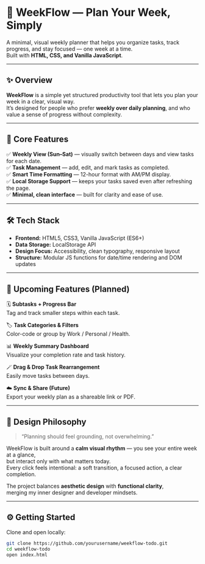 # 🌿 WeekFlow — Plan Your Week, Simply

A minimal, visual weekly planner that helps you organize tasks, track progress, and stay focused — one week at a time.  
Built with **HTML, CSS, and Vanilla JavaScript**.  


---

## ✨ Overview

**WeekFlow** is a simple yet structured productivity tool that lets you plan your week in a clear, visual way.  
It’s designed for people who prefer **weekly over daily planning**, and who value a sense of progress without complexity.

---

## 🧩 Core Features

✅ **Weekly View (Sun–Sat)** — visually switch between days and view tasks for each date.  
✅ **Task Management** — add, edit, and mark tasks as completed.  
✅ **Smart Time Formatting** — 12-hour format with AM/PM display.  
✅ **Local Storage Support** — keeps your tasks saved even after refreshing the page.  
✅ **Minimal, clean interface** — built for clarity and ease of use.

---

## 🛠️ Tech Stack

- **Frontend:** HTML5, CSS3, Vanilla JavaScript (ES6+)
- **Data Storage:** LocalStorage API
- **Design Focus:** Accessibility, clean typography, responsive layout
- **Structure:** Modular JS functions for date/time rendering and DOM updates

---

## 🌱 Upcoming Features (Planned)

🗓️ **Subtasks + Progress Bar**  
Tag and track smaller steps within each task.  

🏷️ **Task Categories & Filters**  
Color-code or group by Work / Personal / Health.  

📊 **Weekly Summary Dashboard**  
Visualize your completion rate and task history.  

🪄 **Drag & Drop Task Rearrangement**  
Easily move tasks between days.  

☁️ **Sync & Share (Future)**  
Export your weekly plan as a shareable link or PDF.

---

## 🧭 Design Philosophy

> “Planning should feel grounding, not overwhelming.”

WeekFlow is built around a **calm visual rhythm** — you see your entire week at a glance,  
but interact only with what matters today.  
Every click feels intentional: a soft transition, a focused action, a clear completion.  

The project balances **aesthetic design** with **functional clarity**,  
merging my inner designer and developer mindsets.

---

## ⚙️ Getting Started

Clone and open locally:

```bash
git clone https://github.com/yourusername/weekflow-todo.git
cd weekflow-todo
open index.html
